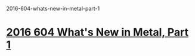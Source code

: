 2016-604-whats-new-in-metal-part-1

# [2016 604 What's New in Metal, Part 1](https://developer.apple.com/videos/play/wwdc2016/604)


